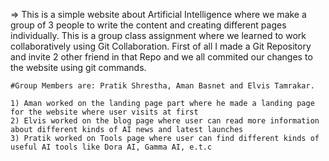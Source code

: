 
 => This is a simple website about Artificial Intelligence where we make a group of 3 people
    to write the content and creating different pages individually. This is a group class assignment where
    we learned to work collaboratively using Git Collaboration. First of all I made a Git Repository and invite
    2 other friend in that Repo and we all commited our changes to the website using git commands. 

    #Group Members are: Pratik Shrestha, Aman Basnet and Elvis Tamrakar.

    1) Aman worked on the landing page part where he made a landing page for the website where user visits at first
    2) Elvis worked on the blog page where user can read more information about different kinds of AI news and latest launches
    3) Pratik worked on Tools page where user can find different kinds of useful AI tools like Dora AI, Gamma AI, e.t.c
